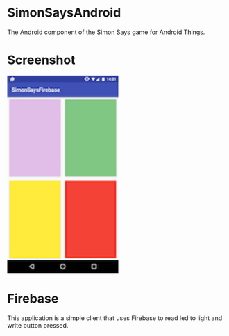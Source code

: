 # SimonSaysAndroid
The Android component of the Simon Says game for Android Things.

# Screenshot
<img src="https://github.com/Tritium-3h/SimonSaysAndroid/blob/master/screenshots/home.png" width="256">

# Firebase
This application is a simple client that uses Firebase to read led to light and write button pressed.


